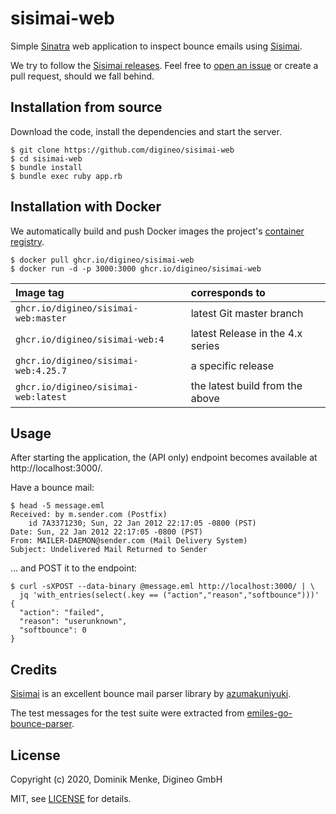 # sisimai-web

Simple [Sinatra][] web application to inspect bounce emails using [Sisimai][].

We try to follow the [Sisimai releases][sisimai-releases]. Feel free to
[open an issue][issues] or create a pull request, should we fall behind.

## Installation from source

Download the code, install the dependencies and start the server.

```console
$ git clone https://github.com/digineo/sisimai-web
$ cd sisimai-web
$ bundle install
$ bundle exec ruby app.rb
```

## Installation with Docker

We automatically build and push Docker images the project's [container registry][ghcr].

```console
$ docker pull ghcr.io/digineo/sisimai-web
$ docker run -d -p 3000:3000 ghcr.io/digineo/sisimai-web
```

| Image tag | corresponds to |
|:----------|:---------------|
| `ghcr.io/digineo/sisimai-web:master` | latest Git master branch |
| `ghcr.io/digineo/sisimai-web:4`      | latest Release in the 4.x series |
| `ghcr.io/digineo/sisimai-web:4.25.7` | a specific release |
| `ghcr.io/digineo/sisimai-web:latest` | the latest build from the above |

## Usage

After starting the application, the (API only) endpoint becomes available
at http://localhost:3000/.

Have a bounce mail:

```console
$ head -5 message.eml
Received: by m.sender.com (Postfix)
	id 7A3371230; Sun, 22 Jan 2012 22:17:05 -0800 (PST)
Date: Sun, 22 Jan 2012 22:17:05 -0800 (PST)
From: MAILER-DAEMON@sender.com (Mail Delivery System)
Subject: Undelivered Mail Returned to Sender
```

... and POST it to the endpoint:

```
$ curl -sXPOST --data-binary @message.eml http://localhost:3000/ | \
  jq 'with_entries(select(.key == ("action","reason","softbounce")))'
{
  "action": "failed",
  "reason": "userunknown",
  "softbounce": 0
}
```

## Credits

[Sisimai][] is an excellent bounce mail parser library by [azumakuniyuki][].

The test messages for the test suite were extracted from
[emiles-go-bounce-parser][].

## License

Copyright (c) 2020, Dominik Menke, Digineo GmbH

MIT, see [LICENSE](./LICENSE) for details.

[Sinatra]: http://sinatrarb.com
[Sisimai]: https://libsisimai.org
[sisimai-releases]: https://rubygems.org/gems/sisimai/versions
[issues]: https://github.com/digineo/sisimai-web/issues
[ghcr]: https://github.com/digineo/sisimai-web/packages/
[azumakuniyuki]: https://github.com/azumakuniyuki
[emiles-go-bounce-parser]: https://github.com/e-miles/emiles-go-bounce-parser/
